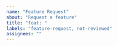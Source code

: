 ```yaml
---
name: "Feature Request"
about: "Request a feature"
title: "feat: "
labels: "feature-request, not-reviewed"
assignees: ""
---
```

